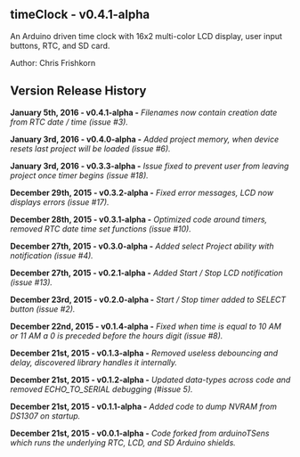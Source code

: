 timeClock - v0.4.1-alpha
---
An Arduino driven time clock with 16x2 multi-color LCD display, user input buttons, RTC, and SD card.

Author: Chris Frishkorn

Version Release History
---
**January 5th, 2016   - v0.4.1-alpha -** *Filenames now contain creation date from RTC date / time (issue #3).*

**January 3rd, 2016   - v0.4.0-alpha -** *Added project memory, when device resets last project will be loaded (issue #6).*

**January 3rd, 2016   - v0.3.3-alpha -** *Issue fixed to prevent user from leaving project once timer begins (issue #18).*

**December 29th, 2015 - v0.3.2-alpha -** *Fixed error messages, LCD now displays errors (issue #17).*

**December 28th, 2015 - v0.3.1-alpha -** *Optimized code around timers, removed RTC date time set functions (issue #10).*

**December 27th, 2015 - v0.3.0-alpha -** *Added select Project ability with notification (issue #4).*

**December 27th, 2015 - v0.2.1-alpha -** *Added Start / Stop LCD notification (issue #13).*

**December 23rd, 2015 - v0.2.0-alpha -** *Start / Stop timer added to SELECT button (issue #2).*

**December 22nd, 2015 - v0.1.4-alpha -** *Fixed when time is equal to 10 AM or 11 AM a 0 is preceded before the hours digit (issue #8).*

**December 21st, 2015 - v0.1.3-alpha -** *Removed useless debouncing and delay, discovered library handles it internally.*

**December 21st, 2015 - v0.1.2-alpha -** *Updated data-types across code and removed ECHO_TO_SERIAL debugging (#issue 5).*

**December 21st, 2015 - v0.1.1-alpha -** *Added code to dump NVRAM from DS1307 on startup.*

**December 21st, 2015 - v0.0.1-alpha -** *Code forked from arduinoTSens which runs the underlying RTC, LCD, and SD Arduino shields.*